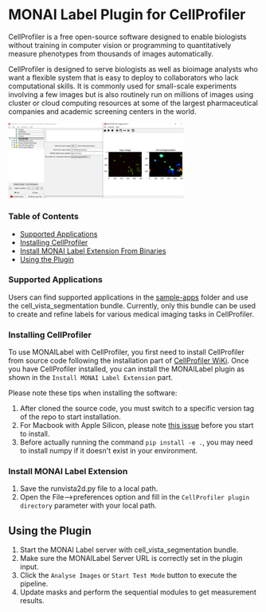 <!--
Copyright (c) MONAI Consortium
Licensed under the Apache License, Version 2.0 (the "License");
you may not use this file except in compliance with the License.
You may obtain a copy of the License at
    http://www.apache.org/licenses/LICENSE-2.0
Unless required by applicable law or agreed to in writing, software
distributed under the License is distributed on an "AS IS" BASIS,
WITHOUT WARRANTIES OR CONDITIONS OF ANY KIND, either express or implied.
See the License for the specific language governing permissions and
limitations under the License.
-->

# MONAI Label Plugin for CellProfiler
CellProfiler is a free open-source software designed to enable biologists without training in computer vision or programming to quantitatively measure phenotypes from thousands of images automatically.

CellProfiler is designed to serve biologists as well as bioimage analysts who want a flexible system that is easy to deploy to collaborators who lack computational skills. It is commonly used for small-scale experiments involving a few images but is also routinely run on millions of images using cluster or cloud computing resources at some of the largest pharmaceutical companies and academic screening centers in the world.

<img src="../../docs/images/cellprofiler.jpg" width=70% />

### Table of Contents
- [Supported Applications](#supported-applications)
- [Installing CellProfiler](#installing-cellprofiler)
- [Install MONAI Label Extension From Binaries](#install-monai-label-extension)
- [Using the Plugin](#using-the-plugin)

### Supported Applications
Users can find supported applications in the [sample-apps](../../sample-apps/monaibundle/) folder and use the cell_vista_segmentation bundle. Currently, only this bundle can be used to create and refine labels for various medical imaging tasks in CellProfiler.

### Installing CellProfiler

To use MONAILabel with CellProfiler, you first need to install CellProfiler from source code following the installation part of [CellProfiler WiKi](https://github.com/CellProfiler/CellProfiler/wiki). Once you have CellProfiler installed, you can install the MONAILabel plugin as shown in the `Install MONAI Label Extension` part.

Please note these tips when installing the software:
1. After cloned the source code, you must switch to a specific version tag of the repo to start installation.
1. For Macbook with Apple Silicon, please note [this issue](https://github.com/CellProfiler/CellProfiler/issues/4932) before you start to install.
1. Before actually running the command `pip install -e .`, you may need to install numpy if it doesn't exist in your environment.

### Install MONAI Label Extension
1. Save the runvista2d.py file to a local path.
1. Open the File-->preferences option and fill in the `CellProfiler plugin directory` parameter with your local path.

## Using the Plugin

1. Start the MONAI Label server with cell_vista_segmentation bundle.
1. Make sure the MONAILabel Server URL is correctly set in the plugin input.
1. Click the `Analyse Images` or `Start Test Mode` button to execute the pipeline.
1. Update masks and perform the sequential modules to get measurement results.
